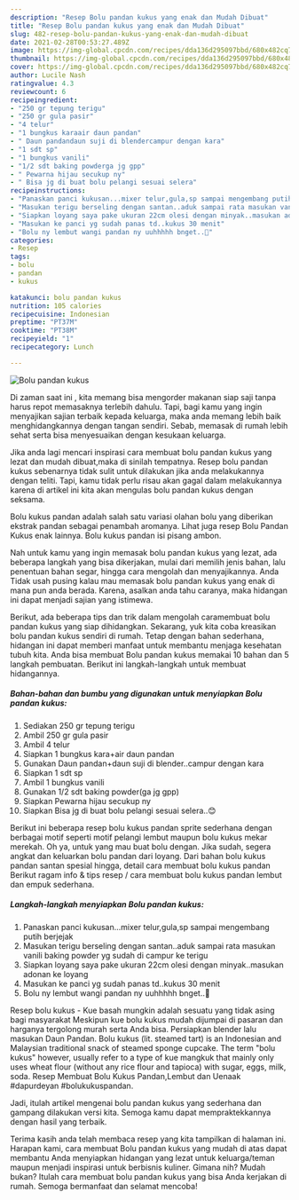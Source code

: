 ```yaml
---
description: "Resep Bolu pandan kukus yang enak dan Mudah Dibuat"
title: "Resep Bolu pandan kukus yang enak dan Mudah Dibuat"
slug: 482-resep-bolu-pandan-kukus-yang-enak-dan-mudah-dibuat
date: 2021-02-28T00:53:27.489Z
image: https://img-global.cpcdn.com/recipes/dda136d295097bbd/680x482cq70/bolu-pandan-kukus-foto-resep-utama.jpg
thumbnail: https://img-global.cpcdn.com/recipes/dda136d295097bbd/680x482cq70/bolu-pandan-kukus-foto-resep-utama.jpg
cover: https://img-global.cpcdn.com/recipes/dda136d295097bbd/680x482cq70/bolu-pandan-kukus-foto-resep-utama.jpg
author: Lucile Nash
ratingvalue: 4.3
reviewcount: 6
recipeingredient:
- "250 gr tepung terigu"
- "250 gr gula pasir"
- "4 telur"
- "1 bungkus karaair daun pandan"
- " Daun pandandaun suji di blendercampur dengan kara"
- "1 sdt sp"
- "1 bungkus vanili"
- "1/2 sdt baking powderga jg gpp"
- " Pewarna hijau secukup ny"
- " Bisa jg di buat bolu pelangi sesuai selera"
recipeinstructions:
- "Panaskan panci kukusan...mixer telur,gula,sp sampai mengembang putih berjejak"
- "Masukan terigu berseling dengan santan..aduk sampai rata masukan vanili baking powder yg sudah di campur ke terigu"
- "Siapkan loyang saya pake ukuran 22cm olesi dengan minyak..masukan adonan ke loyang"
- "Masukan ke panci yg sudah panas td..kukus 30 menit"
- "Bolu ny lembut wangi pandan ny uuhhhhh bnget..🤗"
categories:
- Resep
tags:
- bolu
- pandan
- kukus

katakunci: bolu pandan kukus 
nutrition: 105 calories
recipecuisine: Indonesian
preptime: "PT37M"
cooktime: "PT38M"
recipeyield: "1"
recipecategory: Lunch

---
```



![Bolu pandan kukus](https://img-global.cpcdn.com/recipes/dda136d295097bbd/680x482cq70/bolu-pandan-kukus-foto-resep-utama.jpg)

Di zaman  saat ini , kita memang bisa mengorder makanan siap saji tanpa harus repot memasaknya terlebih dahulu. Tapi, bagi kamu yang ingin menyajikan sajian terbaik kepada keluarga, maka anda memang lebih baik menghidangkannya dengan tangan sendiri. Sebab, memasak di rumah lebih sehat serta bisa menyesuaikan dengan kesukaan keluarga.

Jika anda lagi mencari inspirasi cara membuat bolu pandan kukus yang lezat dan mudah dibuat,maka di sinilah tempatnya. Resep bolu pandan kukus  sebenarnya tidak sulit untuk dilakukan jika anda melakukannya dengan teliti. Tapi, kamu tidak perlu risau akan gagal dalam melakukannya 
karena di artikel ini kita akan mengulas bolu pandan kukus dengan seksama.  

Bolu kukus pandan adalah salah satu variasi olahan bolu yang diberikan ekstrak pandan sebagai penambah aromanya. Lihat juga resep Bolu Pandan Kukus enak lainnya. Bolu kukus pandan isi pisang ambon.

Nah untuk kamu yang ingin memasak bolu pandan kukus yang lezat, ada beberapa langkah yang bisa dikerjakan, mulai dari memilih jenis bahan, lalu penentuan bahan segar, hingga cara mengolah dan menyajikannya. Anda Tidak usah pusing kalau mau memasak bolu pandan kukus yang enak di mana pun anda berada. Karena, asalkan anda  tahu caranya, maka hidangan ini dapat menjadi sajian yang istimewa.

Berikut, ada beberapa tips dan trik dalam mengolah caramembuat bolu pandan kukus yang siap dihidangkan. Sekarang, yuk kita coba kreasikan bolu pandan kukus sendiri di rumah. Tetap dengan bahan sederhana, hidangan ini dapat memberi manfaat untuk membantu menjaga kesehatan tubuh kita. Anda bisa membuat Bolu pandan kukus memakai 10 bahan dan 5 langkah pembuatan. Berikut ini langkah-langkah untuk membuat hidangannya.

<!--inarticleads1-->

##### Bahan-bahan dan bumbu yang digunakan untuk menyiapkan Bolu pandan kukus:

1. Sediakan 250 gr tepung terigu
1. Ambil 250 gr gula pasir
1. Ambil 4 telur
1. Siapkan 1 bungkus kara+air daun pandan
1. Gunakan  Daun pandan+daun suji di blender..campur dengan kara
1. Siapkan 1 sdt sp
1. Ambil 1 bungkus vanili
1. Gunakan 1/2 sdt baking powder(ga jg gpp)
1. Siapkan  Pewarna hijau secukup ny
1. Siapkan  Bisa jg di buat bolu pelangi sesuai selera..😊


Berikut ini beberapa resep bolu kukus pandan sprite sederhana dengan berbagai motif seperti motif pelangi lembut maupun bolu kukus mekar merekah. Oh ya, untuk yang mau buat bolu dengan. Jika sudah, segera angkat dan keluarkan bolu pandan dari loyang. Dari bahan bolu kukus pandan santan spesial hingga, detail cara membuat bolu kukus pandan Berikut ragam info &amp; tips resep / cara membuat bolu kukus pandan lembut dan empuk sederhana. 

<!--inarticleads2-->

##### Langkah-langkah menyiapkan Bolu pandan kukus:

1. Panaskan panci kukusan...mixer telur,gula,sp sampai mengembang putih berjejak
1. Masukan terigu berseling dengan santan..aduk sampai rata masukan vanili baking powder yg sudah di campur ke terigu
1. Siapkan loyang saya pake ukuran 22cm olesi dengan minyak..masukan adonan ke loyang
1. Masukan ke panci yg sudah panas td..kukus 30 menit
1. Bolu ny lembut wangi pandan ny uuhhhhh bnget..🤗


Resep bolu kukus - Kue basah mungkin adalah sesuatu yang tidak asing bagi masyarakat Meskipun kue bolu kukus mudah dijumpai di pasaran dan harganya tergolong murah serta Anda bisa. Persiapkan blender lalu masukan Daun Pandan. Bolu kukus (lit. steamed tart) is an Indonesian and Malaysian traditional snack of steamed sponge cupcake. The term &#34;bolu kukus&#34; however, usually refer to a type of kue mangkuk that mainly only uses wheat flour (without any rice flour and tapioca) with sugar, eggs, milk, soda. Resep Membuat Bolu Kukus Pandan,Lembut dan Uenaak #dapurdeyan #bolukukuspandan. 

Jadi, itulah artikel mengenai  bolu pandan kukus  yang sederhana dan gampang dilakukan versi kita. Semoga kamu dapat mempraktekkannya dengan hasil yang terbaik. 

Terima kasih anda telah membaca resep yang kita tampilkan di halaman ini. Harapan kami, cara membuat  Bolu pandan kukus yang mudah di atas dapat membantu Anda menyiapkan hidangan yang lezat untuk keluarga/teman maupun menjadi inspirasi untuk berbisnis kuliner. Gimana nih? Mudah bukan? Itulah cara membuat bolu pandan kukus yang bisa Anda kerjakan di rumah. Semoga bermanfaat dan selamat mencoba!

